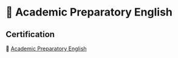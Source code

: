 # 📝 Academic Preparatory English

## Certification

🤔 [Academic Preparatory English](https://github.com/baolucky1901/certification-Academic-Preparatory-English/blob/main/Certifications%20Link/Academic%20Preparatory%20English.pdf)
